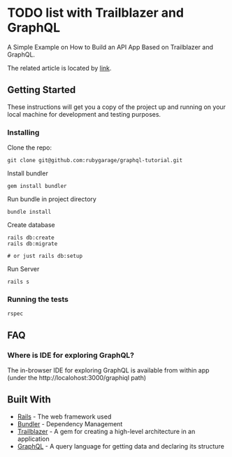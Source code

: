 # TODO list with Trailblazer and GraphQL

A Simple Example on How to Build an API App Based on Trailblazer and GraphQL.

The related article is located by [link](https://rubygarage.org/blog/graphql-and-trailblazer-tutorial/).

## Getting Started

These instructions will get you a copy of the project up and running on your local machine for development and testing purposes.

### Installing

Clone the repo:
```
git clone git@github.com:rubygarage/graphql-tutorial.git
```

Install bundler
```
gem install bundler
```

Run bundle in project directory
```
bundle install
```

Create database

```
rails db:create
rails db:migrate

# or just rails db:setup
```

Run Server
```
rails s
```

### Running the tests

```
rspec
```

## FAQ

### Where is IDE for exploring GraphQL?

The in-browser IDE for exploring GraphQL is available from within app (under the http://localohost:3000/graphiql path)

## Built With

* [Rails](http://guides.rubyonrails.org/v5.2/) - The web framework used
* [Bundler](http://bundler.io/) - Dependency Management
* [Trailblazer](http://trailblazer.to/blog/2017-12-trailblazer-2-1-what-you-need-to-know.html/) - A gem for creating a high-level architecture in an application
* [GraphQL](https://graphql-ruby.org//) - A query language for getting data and declaring its structure
